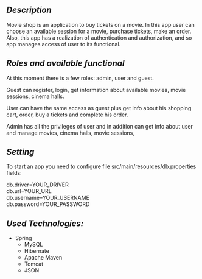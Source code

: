 ## **_Description_**

Movie shop is an application to buy tickets on a movie. In this app user can choose an available session for a movie, purchase tickets, make an order. Also, this app has a realization of authentication and authorization, and so app manages access of user to its functional.

## **_Roles and available functional_**

At this moment there is a few roles: admin, user and guest.

Guest can register, login, get information about available movies, movie sessions, cinema halls.  

User can have the same access as guest plus get info about his shopping cart, order, buy a tickets and complete his order.  

Admin has all the privileges of user and in addition can get info about user and manage movies, cinema halls, movie sessions, 

## **_Setting_**

To start an app you need to configure file src/main/resources/db.properties fields:

db.driver=YOUR_DRIVER  
db.url=YOUR_URL  
db.username=YOUR_USERNAME  
db.password=YOUR_PASSWORD

## **_Used Technologies:_**

- Spring  
  - MySQL  
  - Hibernate  
  - Apache Maven  
  - Tomcat  
  - JSON  